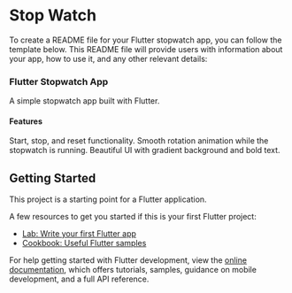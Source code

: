 # Stop Watch


To create a README file for your Flutter stopwatch app, you can follow the template below. This README file will provide users with information about your app, how to use it, and any other relevant details:

### Flutter Stopwatch App
A simple stopwatch app built with Flutter.

#### Features
Start, stop, and reset functionality.
Smooth rotation animation while the stopwatch is running.
Beautiful UI with gradient background and bold text.


## Getting Started

This project is a starting point for a Flutter application.

A few resources to get you started if this is your first Flutter project:

- [Lab: Write your first Flutter app](https://docs.flutter.dev/get-started/codelab)
- [Cookbook: Useful Flutter samples](https://docs.flutter.dev/cookbook)

For help getting started with Flutter development, view the
[online documentation](https://docs.flutter.dev/), which offers tutorials,
samples, guidance on mobile development, and a full API reference.
